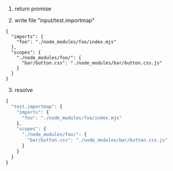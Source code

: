 1. return promise

2. write file "input/test.importmap"
```importmap
{
  "imports": {
    "foo": "./node_modules/foo/index.mjs"
  },
  "scopes": {
    "./node_modules/foo/": {
      "bar/button.css": "./node_modules/bar/button.css.js"
    }
  }
}
```

3. resolve
```js
{
  "test.importmap": {
    "imports": {
      "foo": "./node_modules/foo/index.mjs"
    },
    "scopes": {
      "./node_modules/foo/": {
        "bar/button.css": "./node_modules/bar/button.css.js"
      }
    }
  }
}
```